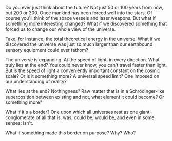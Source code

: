 Do you ever just think about the future? Not just 50 or 100 years from now, but 200 or 300. Once mankind has been forced well into the stars. Of course you'll think of the space vessels and laser weapons. But what if something more interesting changed? What if we discovered something that forced us to change our whole view of the universe.

Take, for instance, the total theoretical energy in the universe. What if we discovered the universe was just so much larger than our earthbound sensory equipment could ever fathom?

The universe is expanding. At the speed of light, in every direction. What truly lies at the end? You could never know, you can't travel faster than light. But is the speed of light a conveniently important constant on the cosmic scale? Or is it something more? A universal speed limit? One imposed on our understanding of reality?

What lies at the end? Nothingness? Raw matter that is in a Schrödinger-like superposition between existing and not, what element it could become? Or something more?

What if it's a border? One upon which all universes rest as one giant conglomerate of all that is, was, could be, would be, and even in some senses: isn't.

What if something made this border on purpose? Why? Who? 